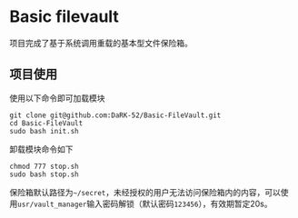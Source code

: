 # Basic filevault
项目完成了基于系统调用重载的基本型文件保险箱。

## 项目使用
使用以下命令即可加载模块
```shell=
git clone git@github.com:DaRK-52/Basic-FileVault.git
cd Basic-FileVault
sudo bash init.sh
```
卸载模块命令如下
```shell=
chmod 777 stop.sh
sudo bash stop.sh
```
保险箱默认路径为`~/secret`，未经授权的用户无法访问保险箱内的内容，可以使用`usr/vault_manager`输入密码解锁（默认密码`123456`），有效期暂定20s。